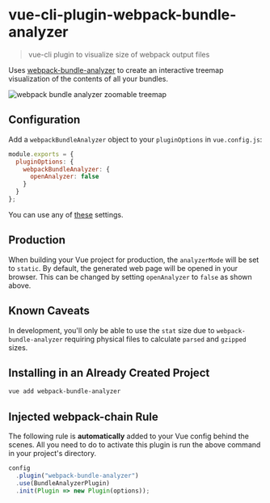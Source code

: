 # vue-cli-plugin-webpack-bundle-analyzer

> vue-cli plugin to visualize size of webpack output files

Uses [webpack-bundle-analyzer](https://github.com/webpack-contrib/webpack-bundle-analyzer) to create an interactive treemap visualization of the contents of all your bundles.

![webpack bundle analyzer zoomable treemap](https://cloud.githubusercontent.com/assets/302213/20628702/93f72404-b338-11e6-92d4-9a365550a701.gif)

## Configuration

Add a `webpackBundleAnalyzer` object to your `pluginOptions` in `vue.config.js`:

```js
module.exports = {
  pluginOptions: {
    webpackBundleAnalyzer: {
      openAnalyzer: false
    }
  }
};
```

You can use any of [these](https://github.com/webpack-contrib/webpack-bundle-analyzer#options-for-plugin) settings.

## Production

When building your Vue project for production, the `analyzerMode` will be set to `static`. By default, the generated web page will be opened in your browser. This can be changed by setting `openAnalyzer` to `false` as shown above.

## Known Caveats

In development, you'll only be able to use the `stat` size due to `webpack-bundle-analyzer` requiring physical files to calculate `parsed` and `gzipped` sizes.

## Installing in an Already Created Project

```sh
vue add webpack-bundle-analyzer
```

## Injected webpack-chain Rule

The following rule is **automatically** added to your Vue config behind the scenes. All you need to do to activate this plugin is run the above command in your project's directory.

```js
config
  .plugin("webpack-bundle-analyzer")
  .use(BundleAnalyzerPlugin)
  .init(Plugin => new Plugin(options));

```

